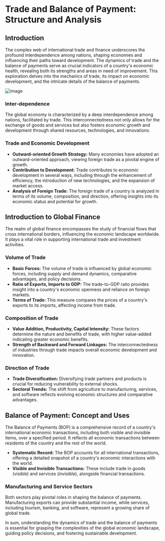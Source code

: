 # Trade and Balance of Payment: Structure and Analysis

## Introduction

The complex web of international trade and finance underscores the profound interdependence among nations, shaping economies and influencing their paths toward development. The dynamics of trade and the balance of payments serve as crucial indicators of a country's economic health, revealing both its strengths and areas in need of improvement. This exploration delves into the mechanics of trade, its impact on economic development, and the intricate details of the balance of payments.

![image](https://github.com/Collegehive/Notes/assets/159722383/6f971d45-763c-4025-a8cb-d59d85a87a96)

### Inter-dependence

The global economy is characterized by a deep interdependence among nations, facilitated by trade. This interconnectedness not only allows for the exchange of goods and services but also fosters economic growth and development through shared resources, technologies, and innovations.

### Trade and Economic Development

- **Outward-oriented Growth Strategy:** Many economies have adopted an outward-oriented approach, viewing foreign trade as a pivotal engine of growth.
- **Contribution to Development:** Trade contributes to economic development in several ways, including through the enhancement of efficiency, the introduction of new technologies, and the expansion of market access.
- **Analysis of Foreign Trade:** The foreign trade of a country is analyzed in terms of its volume, composition, and direction, offering insights into its economic status and potential for growth.

## Introduction to Global Finance

The realm of global finance encompasses the study of financial flows that cross international borders, influencing the economic landscape worldwide. It plays a vital role in supporting international trade and investment activities.

### Volume of Trade

- **Basic Forces:** The volume of trade is influenced by global economic forces, including supply and demand dynamics, comparative advantages, and policy decisions.
- **Ratio of Exports, Imports to GDP:** The trade-to-GDP ratio provides insight into a country's economic openness and reliance on foreign markets.
- **Terms of Trade:** This measure compares the prices of a country's exports to its imports, affecting income from trade.

### Composition of Trade

- **Value Addition, Productivity, Capital Intensity:** These factors determine the nature and benefits of trade, with higher value-added indicating greater economic benefits.
- **Strength of Backward and Forward Linkages:** The interconnectedness of industries through trade impacts overall economic development and innovation.

### Direction of Trade

- **Trade Diversification:** Diversifying trade partners and products is crucial for reducing vulnerability to external shocks.
- **Sectoral Trends:** The shift from agriculture to manufacturing, services, and software reflects evolving economic structures and comparative advantages.

## Balance of Payment: Concept and Uses

The Balance of Payments (BOP) is a comprehensive record of a country's international economic transactions, including both visible and invisible items, over a specified period. It reflects all economic transactions between residents of the country and the rest of the world.

- **Systematic Record:** The BOP accounts for all international transactions, offering a detailed snapshot of a country's economic interactions with the world.
- **Visible and Invisible Transactions:** These include trade in goods (visible) and services (invisible), alongside financial transactions.

### Manufacturing and Service Sectors

Both sectors play pivotal roles in shaping the balance of payments. Manufacturing exports can provide substantial income, while services, including tourism, banking, and software, represent a growing share of global trade.

In sum, understanding the dynamics of trade and the balance of payments is essential for grasping the complexities of the global economic landscape, guiding policy decisions, and fostering sustainable development.
